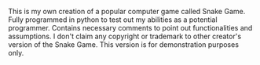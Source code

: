 This is my own creation of a popular computer game called Snake Game. Fully programmed in python to test out my abilities as a potential programmer.  Contains necessary comments to point out functionalities and 
assumptions. I don't claim any copyright or trademark to other creator's version of the Snake Game. This version is for demonstration purposes only.
